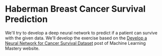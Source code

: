 # Haberman Breast Cancer Survival Prediction

We'll try to develop a deep neural network to predict if a patient can survive with the given data. We'll develop the exercise based on the [Develop a Neural Network for Cancer Survival Dataset](https://machinelearningmastery.com/neural-network-for-cancer-survival-dataset/) post of Machine Learning Mastery website.